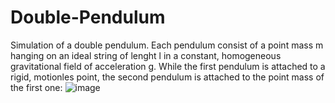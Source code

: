 # Double-Pendulum
Simulation of a double pendulum.
Each pendulum consist of a point mass m hanging on an ideal string of lenght l in a constant, homogeneous gravitational field of acceleration g.
While the first pendulum is attached to a rigid, motionles point, the second pendulum is attached to the point mass of the first one: 
![image](https://user-images.githubusercontent.com/78786395/147413869-a1383d95-62c8-4bdf-a0ca-5d444c637d6e.png)
